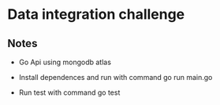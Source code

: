 # Data integration challenge

## Notes
- Go Api using mongodb atlas 

- Install dependences and run with command go run main.go
- Run test with command go test